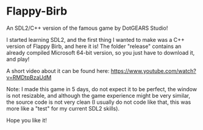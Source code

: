 # Flappy-Birb
An SDL2/C++ version of the famous game by DotGEARS Studio!

I started learning SDL2, and the first thing I wanted to make was a C++ version of Flappy Birb, and here it is!
The folder "release" contains an already compiled Microsoft 64-bit version, so you just have to download it, and play!

A short video about it can be found here: https://www.youtube.com/watch?v=RMDtpBzaUdM

Note:
I made this game in 5 days, do not expect it to be perfect, the window is not resizable, and although the game experience might be very similar, the source code is not very clean (I usually do not code like that, this was more like a "test" for my current SDL2 skills).

Hope you like it!
